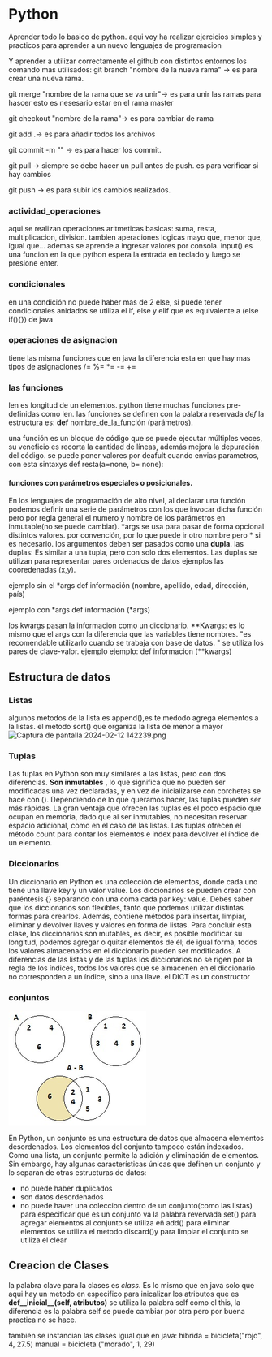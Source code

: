 # Python

Aprender todo lo basico de python. 
aqui voy ha realizar ejercicios simples y practicos para aprender a un nuevo lenguajes de programacion

Y aprender a utilizar correctamente el github con distintos entornos
los comando mas utilisados:
git branch "nombre de la nueva rama" -> es para crear una nueva rama.

git merge "nombre de la rama que se va unir"-> es para unir las ramas para hascer esto es nesesario estar en el rama master

git checkout  "nombre de la rama"-> es para cambiar de rama

git add .-> es para añadir todos los archivos 

git commit -m "" -> es para hacer los commit.

git pull -> siempre se debe hacer un pull antes de push. es para verificar si hay cambios 

git push -> es para subir los cambios realizados.

### actividad_operaciones 

aqui se realizan operaciones aritmeticas basicas: 
suma, resta, multiplicacion, division. tambien aperaciones logicas
mayo que, menor que, igual que...
ademas se aprende a ingresar valores por consola.
input() es una funcion en la que python espera la entrada en teclado y luego se presione enter.


### condicionales 
en una condición no puede haber mas de 2 else, si puede tener condicionales anidados
se utiliza el if, else y elif que es equivalente a (else if(){}) de java 

### operaciones de asignacion
tiene las misma funciones que en java la diferencia esta en que hay mas tipos de asignaciones
/=
%=
*=
-=
+= 
### las funciones
len es longitud de un elementos.
python tiene muchas funciones pre-definidas como len.
las funciones se definen con la palabra reservada
*def* 
la estructura es: **def** nombre_de_la_función (parámetros).

una función es un bloque de código que se puede ejecutar múltiples veces,
su veneficio es recorta la cantidad de líneas, además mejora la depuración del código.
se puede poner valores por deafult cuando envias parametros, con esta sintaxys 
def resta(a=none, b= none):

#### funciones con parámetros especiales o posicionales.
En los lenguajes de programación de alto nivel, al declarar una función podemos definir una serie de parámetros con los que invocar dicha función
pero por regla general el numero y nombre de los parámetros en inmutable(no se puede cambiar).
*args se usa para pasar de forma opcional distintos valores. por convención, por lo que puede ir otro nombre pero * si es necesario.
los argumentos deben ser pasados como una **dupla**.
las duplas: Es similar a una tupla, pero con solo dos elementos. Las duplas se utilizan para representar pares ordenados de datos
ejemplos las cooredenadas (x,y).

ejemplo sin el *args
def información (nombre, apellido, edad, dirección, país)

ejemplo con *args
def información (*args)

los kwargs pasan la informacion como un diccionario.
**Kwargs: es lo mismo que el args con la diferencia que las variables tiene nombres. "es recomendable utilizarlo  cuando se trabaja con base de datos. "
 se utiliza los pares de clave-valor. ejemplo
ejemplo:
def informacion (**kwargs)
## Estructura de datos

### Listas
algunos metodos de la lista es append(),es te medodo agrega elementos a la listas.
el metodo sort() que organiza la lista de menor a mayor
![Captura de pantalla 2024-02-12 142239.png](..%2F..%2FPictures%2FScreenshots%2FCaptura%20de%20pantalla%202024-02-12%20142239.png)

### Tuplas
Las tuplas en Python son muy similares a las listas, pero con dos diferencias. **Son inmutables** , lo que significa que no pueden ser modificadas una vez declaradas, y en vez de inicializarse con corchetes se hace con (). Dependiendo de lo que queramos hacer, las tuplas pueden ser más rápidas.
La gran ventaja que ofrecen las tuplas es el poco espacio que ocupan en memoria, dado que al ser inmutables, no necesitan reservar espacio adicional, como en el caso de las listas.
Las tuplas ofrecen el método count para contar los elementos e index para devolver el índice de un elemento.

### Diccionarios
Un diccionario en Python es una colección de elementos, donde cada uno tiene una llave key y un valor value. Los diccionarios se pueden crear con paréntesis {} separando con una coma cada par key: value.
Debes saber que los diccionarios son flexibles, tanto que podemos utilizar distintas formas para crearlos. Además, contiene métodos para insertar, limpiar, eliminar y devolver llaves y valores en forma de listas.
Para concluir esta clase, los diccionarios son mutables, es decir, es posible modificar su longitud, podemos agregar o quitar elementos de él; de igual forma, todos los valores almacenados en el diccionario pueden ser modificados.
A diferencias de las listas y de las tuplas los diccionarios no se rigen por la regla de los índices, todos los valores que se almacenen en el diccionario no corresponden a un índice, sino a una llave.
el DICT es un constructor

### conjuntos 
![img.png](img.png)

En Python, un conjunto es una estructura de datos que almacena elementos desordenados. Los elementos del conjunto tampoco están indexados. 
Como una lista, un conjunto permite la adición y eliminación de elementos. Sin embargo, hay algunas características únicas 
que definen un conjunto y lo separan de otras estructuras de datos:
- no puede haber duplicados
- son datos desordenados
- no puede haver una coleccion dentro de un conjunto(como las listas)
para especificar que es un conjunto va la palabra revervada set()
para agregar elementos al conjunto se utiliza eñ add()
 para eliminar elementos se utiliza el metodo discard()y para limpiar el conjunto
se utiliza el clear

## Creacion de Clases
la palabra clave para la clases es *class*.
Es lo mismo que en java solo que aqui hay un metodo en especifico 
para inicalizar los atributos que es 
**def__inicial__(self, atributos)**
se utiliza la palabra self como el this, la diferencia es la palabra self
se puede cambiar por otra pero por buena practica no se hace.

también se instancian las clases igual que en java:
hibrida = bicicleta("rojo", 4, 27.5)
manual = bicicleta ("morado", 1, 29)
 